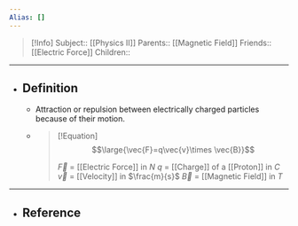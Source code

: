 ```yaml
---
Alias: []
---
```

> [!Info]
> Subject:: [[Physics II]]
> Parents:: [[Magnetic Field]]
> Friends:: [[Electric Force]]
> Children:: 
---
- ## Definition
	- Attraction or repulsion between electrically charged particles because of their motion.
	- > [!Equation]
	  > $$\large{\vec{F}=q\vec{v}\times \vec{B}}$$
	  > 
	  > $\vec{F}$ = [[Electric Force]] in $N$
	  > $q$ = [[Charge]] of a [[Proton]] in $C$
	  > $\vec{v}$ = [[Velocity]] in $\frac{m}{s}$
	  > $\vec{B}$ = [[Magnetic Field]] in $T$
---
- ## Reference